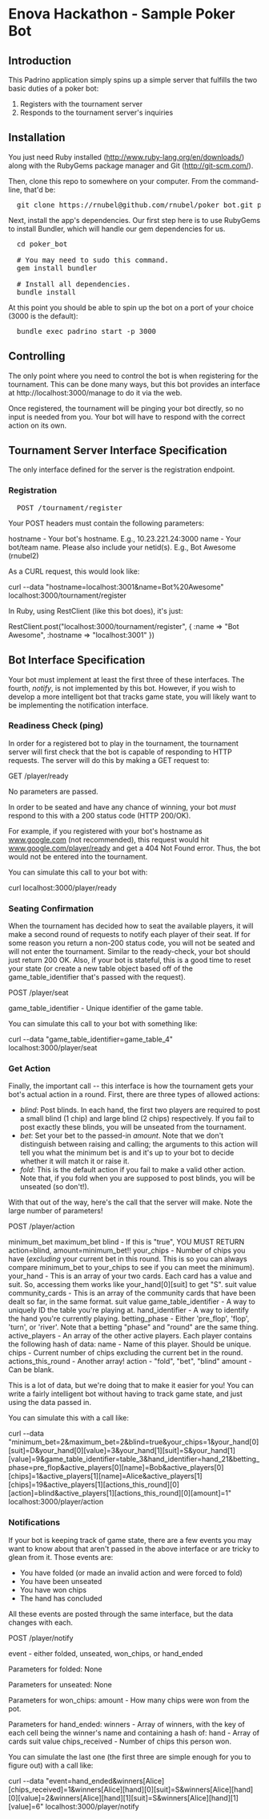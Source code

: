 # Enova Hackathon - Sample Poker Bot

## Introduction

This Padrino application simply spins up a simple server that fulfills the two basic duties of a poker bot:

1. Registers with the tournament server
2. Responds to the tournament server's inquiries


## Installation

You just need Ruby installed (http://www.ruby-lang.org/en/downloads/) along with the RubyGems package manager and Git (http://git-scm.com/).

Then, clone this repo to somewhere on your computer. From the command-line, that'd be:

<pre>
  git clone https://rnubel@github.com/rnubel/poker_bot.git poker_bot
</pre>

Next, install the app's dependencies. Our first step here is to use RubyGems to install Bundler, which will handle our gem dependencies for us.

<pre>
  cd poker_bot

  # You may need to sudo this command.
  gem install bundler   

  # Install all dependencies.
  bundle install
</pre>

At this point you should be able to spin up the bot on a port of your choice (3000 is the default):

<pre>
  bundle exec padrino start -p 3000
</pre>

## Controlling

The only point where you need to control the bot is when registering for the tournament. This can be done many ways, but
this bot provides an interface at http://localhost:3000/manage to do it via the web.

Once registered, the tournament will be pinging your bot directly, so no input is needed from you. Your bot will have to respond 
with the correct action on its own.


## Tournament Server Interface Specification

The only interface defined for the server is the registration endpoint. 

### Registration

<pre>
  POST <tournamenthost>/tournament/register
</pre>

Your POST headers must contain the following parameters:
  
  hostname    - Your bot's hostname. E.g., 10.23.221.24:3000
  name        - Your bot/team name. Please also include your netid(s). E.g., Bot Awesome (rnubel2)

As a CURL request, this would look like:

  curl --data "hostname=localhost:3001&name=Bot%20Awesome" localhost:3000/tournament/register

In Ruby, using RestClient (like this bot does), it's just:

  RestClient.post("localhost:3000/tournament/register", { :name => "Bot Awesome", :hostname => "localhost:3001" })


## Bot Interface Specification

Your bot must implement at least the first three of these interfaces. The fourth, _notify_, is not implemented by this bot. However, if you wish to develop a more intelligent bot that tracks game state, you will likely want to be implementing the notification interface.

### Readiness Check (ping)
In order for a registered bot to play in the tournament, the tournament server will first check that the bot
is capable of responding to HTTP requests. The server will do this by making a GET request to:

  GET <hostname>/player/ready

  No parameters are passed.

In order to be seated and have any chance of winning, your bot *must* respond to this with a 200 status code (HTTP 200/OK).

For example, if you registered with your bot's hostname as www.google.com (not recommended), this request would hit www.google.com/player/ready and get a 404 Not Found error. Thus, the bot would not be entered into the tournament.

You can simulate this call to your bot with:

  curl localhost:3000/player/ready


### Seating Confirmation

When the tournament has decided how to seat the available players, it will make a second round of requests to notify each player of their seat. If for some reason you return a non-200 status code, you will not be seated and will not enter the tournament. Similar to the ready-check, your bot should just return 200 OK. Also, if your bot is stateful, this is a good time to reset your state (or create a new table object based off of the game_table_identifier that's passed with the request).

  POST <hostname>/player/seat

  game_table_identifier - Unique identifier of the game table.

You can simulate this call to your bot with something like:

  curl --data "game_table_identifier=game_table_4" localhost:3000/player/seat

### Get Action

Finally, the important call -- this interface is how the tournament gets your bot's actual action in a round. First, there are three types of allowed actions:

- *blind*: Post blinds. In each hand, the first two players are required to post a small blind (1 chip) and large blind (2 chips) respectively. If you fail to post exactly these blinds, you will be unseated from the tournament. 
- *bet*: Set your bet to the passed-in *amount*. Note that we don't distinguish between raising and calling; the arguments to this action will tell you what the minimum bet is and it's up to your bot to decide whether it will match it or raise it.
- *fold*: This is the default action if you fail to make a valid other action. Note that, if you fold when you are supposed to post blinds, you will be unseated (so don't!).

With that out of the way, here's the call that the server will make. Note the large number of parameters!

  POST <hostname>/player/action

  minimum_bet
  maximum_bet
  blind           - If this is "true", YOU MUST RETURN action=blind, amount=minimum_bet!!
  your_chips      - Number of chips you have (*excluding* your current bet in this round. This is so you can always compare minimum_bet to your_chips to see if you can meet the minimum).
  your_hand       - This is an array of your two cards. Each card has a value and suit. So, accessing them works like your_hand[0][suit] to get "S".
    suit
    value
  community_cards - This is an array of the community cards that have been dealt so far, in the same format.
    suit
    value
  game_table_identifier - A way to uniquely ID the table you're playing at.
  hand_identifier - A way to identify the hand you're currently playing.
  betting_phase   - Either 'pre_flop', 'flop', 'turn', or 'river'. Note that a betting "phase" and "round" are the same thing.
  active_players  - An array of the other active players. Each player contains the following hash of data:
    name                  - Name of this player. Should be unique.
    chips                 - Current number of chips excluding the current bet in the round.
    actions_this_round    - Another array!
      action              - "fold", "bet", "blind"
      amount              - Can be blank.


This is a lot of data, but we're doing that to make it easier for you! You can write a fairly intelligent bot without having to track game state, and just using the data passed in.

You can simulate this with a call like:

  curl --data "minimum_bet=2&maximum_bet=2&blind=true&your_chips=1&your_hand[0][suit]=D&your_hand[0][value]=3&your_hand[1][suit]=S&your_hand[1][value]=9&game_table_identifier=table_3&hand_identifier=hand_21&betting_phase=pre_flop&active_players[0][name]=Bob&active_players[0][chips]=1&active_players[1][name]=Alice&active_players[1][chips]=19&active_players[1][actions_this_round][0][action]=blind&active_players[1][actions_this_round][0][amount]=1" localhost:3000/player/action


### Notifications

If your bot is keeping track of game state, there are a few events you may want to know about that aren't passed in the above interface or are tricky to glean from it. Those events are:

- You have folded (or made an invalid action and were forced to fold)
- You have been unseated
- You have won chips
- The hand has concluded

All these events are posted through the same interface, but the data changes with each.

  POST <hostname>/player/notify

  event - either folded, unseated, won_chips, or hand_ended

  Parameters for folded: None
  
  Parameters for unseated: None
  
  Parameters for won_chips: 
    amount - How many chips were won from the pot.

  Parameters for hand_ended:
    winners - Array of winners, with the key of each cell being the winner's name and containing a hash of:
      hand - Array of cards
        suit
        value
      chips_received - Number of chips this person won.


You can simulate the last one (the first three are simple enough for you to figure out) with a call like:

  curl --data "event=hand_ended&winners[Alice][chips_received]=1&winners[Alice][hand][0][suit]=S&winners[Alice][hand][0][value]=2&winners[Alice][hand][1][suit]=S&winners[Alice][hand][1][value]=6" localhost:3000/player/notify


